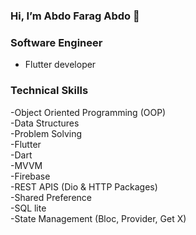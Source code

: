 ### Hi, I’m Abdo Farag Abdo 👋

### Software Engineer
- Flutter developer
### Technical Skills
-Object Oriented Programming (OOP)<br>
-Data Structures<br>
-Problem Solving<br>
-Flutter<br>
-Dart<br>
-MVVM<br>
-Firebase<br>
-REST APIS (Dio & HTTP Packages)<br>
-Shared Preference<br>
-SQL lite<br>
-State Management (Bloc, Provider, Get X)<br>


